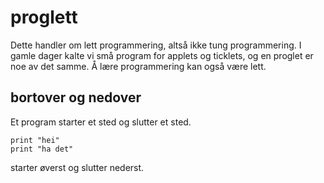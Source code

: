 # proglett

Dette handler om lett programmering, altså ikke tung programmering.  I gamle dager kalte vi små program for applets og ticklets, og en proglet er noe av det samme.  Å lære programmering kan også være lett. 

## bortover og nedover

Et program starter et sted og slutter et sted.
```
print "hei"
print "ha det"
```
starter øverst og slutter nederst.  
